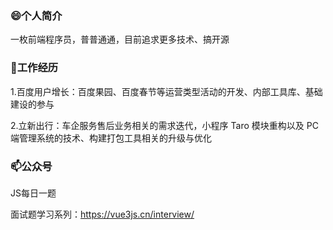 ### 😄个人简介

一枚前端程序员，普普通通，目前追求更多技术、搞开源

### 🔭工作经历

1.百度用户增长：百度果园、百度春节等运营类型活动的开发、内部工具库、基础建设的参与

2.立新出行：车企服务售后业务相关的需求迭代，小程序 Taro 模块重构以及 PC 端管理系统的技术、构建打包工具相关的升级与优化

### 📫公众号

JS每日一题

面试题学习系列：https://vue3js.cn/interview/


<!-- ### 👯爱好

篮球、羽毛球 -->









<!--
**huihuiha/huihuiha** is a ✨ _special_ ✨ repository because its `README.md` (this file) appears on your GitHub profile.

Here are some ideas to get you started:

- 🔭 I’m currently working on ...
- 🌱 I’m currently learning ...
- 👯 I’m looking to collaborate on ...
- 🤔 I’m looking for help with ...
- 💬 Ask me about ...
- 📫 How to reach me: ...
- 😄 Pronouns: ...
- ⚡ Fun fact: ...
-->

